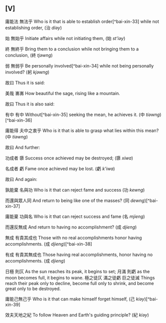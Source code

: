 ## [V]

庸能法
無法乎
Who is it that is able to establish order[^bai-xin-33]
while not establishing order, (治 *diəy*)

始
無始乎
Initiate affairs
while not initiating them, (始 *st'iəy*)

終
無終乎
Bring them to a conclusion
while not bringing them to a conclusion, (終 *tjəwng*)

弱
無弱乎
Be personally involved[^bai-xin-34]
while not being personally involved? (躬 *kjəwng*)

<!-- commentary -->
故曰
Thus it is said:

美哉
岪岪
How beautiful the sage,
rising like a mountain.

<!-- commentary -->
故曰
Thus it is also said:

有中
有中
Without[^bai-xin-35] seeking the mean,
he achieves it. (中 *tiəwng*)[^bai-xin-36]

庸能得
夫中之衷乎
Who is it that is able to grasp
what lies within this mean? (中 *tiəwng*)

<!-- commentary -->
故曰
And further:

功成者
隳
Success once achieved
may be destroyed; (隳 *xiwa*)

名成者
虧
Fame once achieved
may be lost. (虧 *k'iwa*)

<!-- commentary -->
故曰
And again:

孰能棄
名與功
Who is it that can reject
fame and success (功 *kewng*)

而還與眾人同
And return to being like one of the masses? (同 *dewng*)[^bai-xin-37]

庸能棄
功與名
Who is it that can reject
success and fame (名 *mjieng*)

而還反無成
And return to having no accomplishment? (成 *djieng*)

無成
有貴其成也
Those with no real accomplishments
honor having accomplishments. (成 *djieng*)[^bai-xin-38]

有成
有貴其無成也
Those having real accomplishments,
honor having no accomplishments. (成 *djieng*)

<!-- commentary -->
日極
則仄
As the sun reaches its peak,
it begins to set;
月滿
則虧
as the moon becomes full,
it begins to wane.
極之徒仄
滿之徒虧
巨之徒滅
Things reach their peak only to decline,
become full only to shrink,
and become great only to be destroyed.

庸能己無己乎
Who is it that can make himself forget himself, (己 *kiəy*)[^bai-xin-39]

效夫天地之紀
To follow Heaven and Earth's guiding principle? (紀 *kiəy*)
